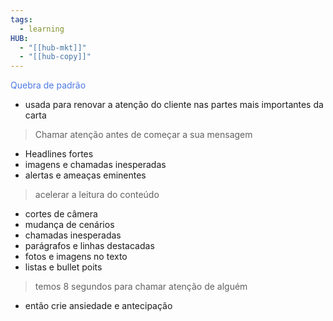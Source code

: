 ```yaml
---
tags:
  - learning
HUB:
  - "[[hub-mkt]]"
  - "[[hub-copy]]"
---
```



<font color = #4e79e5 >Quebra de padrão</font>
- usada para renovar a atenção do cliente nas partes mais importantes da carta

>Chamar atenção antes de começar a sua mensagem
- Headlines fortes 
- imagens e chamadas inesperadas
- alertas e ameaças eminentes

> acelerar a leitura do conteúdo
- cortes de câmera
- mudança de cenários
- chamadas inesperadas
- parágrafos e linhas destacadas
- fotos e imagens no texto
- listas e bullet poits

> temos 8 segundos para chamar atenção de alguém
- então crie ansiedade e antecipação